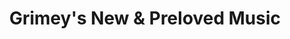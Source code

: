 ---
title: "Grimey's New & Preloved Music"
url: /nashville/grimeys-new-and-preloved-music/
shop: music
---